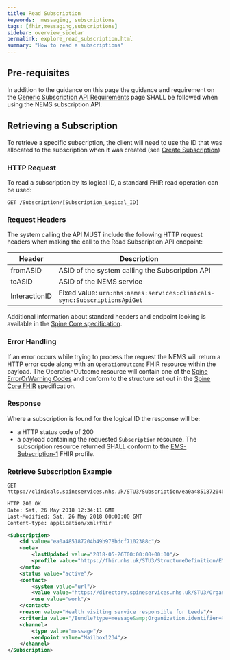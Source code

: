 ```yaml
---
title: Read Subscription
keywords:  messaging, subscriptions
tags: [fhir,messaging,subscriptions]
sidebar: overview_sidebar
permalink: explore_read_subscription.html
summary: "How to read a subscriptions"
---
```


## Pre-requisites

In addition to the guidance on this page the guidance and requirement on the [Generic Subscription API Requirements](subscription_general_api_guidance.html) page SHALL be followed when using the NEMS subscription API.


## Retrieving a Subscription

To retrieve a specific subscription, the client will need to use the ID that was allocated to the subscription when it was created (see [Create Subscription](explore_create_subscription.html))

### HTTP Request

To read a subscription by its logical ID, a standard FHIR read operation can be used:

```http
GET /Subscription/[Subscription_Logical_ID]
```


### Request Headers

The system calling the API MUST include the following HTTP request headers when making the call to the Read Subscription API endpoint:

| Header | Description |
| --- | --- |
| fromASID | ASID of the system calling the Subscription API |
| toASID | ASID of the NEMS service |
| InteractionID | Fixed value: `urn:nhs:names:services:clinicals-sync:SubscriptionsApiGet` |

Additional information about standard headers and endpoint looking is available in the [Spine Core specification](https://developer.nhs.uk/apis/spine-core/build_directory.html).


### Error Handling

If an error occurs while trying to process the request the NEMS will return a HTTP error code along with an `OperationOutcome` FHIR resource within the payload. The OperationOutcome resource will contain one of the [Spine ErrorOrWarning Codes](https://fhir.nhs.uk/STU3/ValueSet/Spine-ErrorOrWarningCode-1) and conform to the structure set out in the [Spine Core FHIR](https://developer.nhs.uk/apis/spine-core/resources_error_handling.html) specification.


### Response

Where a subscription is found for the logical ID the response will be:
- a HTTP status code of 200
- a payload containing the requested `Subscription` resource. The subscription resource returned SHALL conform to the [EMS-Subscription-1](https://fhir.nhs.uk/STU3/StructureDefinition/EMS-Subscription-1) FHIR profile.


### Retrieve Subscription Example

```http
GET https://clinicals.spineservices.nhs.uk/STU3/Subscription/ea0a485187204b49b978bdcf7102388c
```

```xml
HTTP 200 OK
Date: Sat, 26 May 2018 12:34:11 GMT
Last-Modified: Sat, 26 May 2018 00:00:00 GMT
Content-type: application/xml+fhir

<Subscription>
	<id value="ea0a485187204b49b978bdcf7102388c"/>
	<meta>
		<lastUpdated value="2018-05-26T00:00:00+00:00"/>
		<profile value="https://fhir.nhs.uk/STU3/StructureDefinition/EMS-Subscription-1"/>
	</meta>
	<status value="active"/>
	<contact>
		<system value="url"/>
		<value value="https://directory.spineservices.nhs.uk/STU3/Organization/RR8"/>
		<use value="work"/>
	</contact>
	<reason value="Health visiting service responsible for Leeds"/>
	<criteria value="/Bundle?type=message&amp;Organization.identifier=X2458&amp;MessageHeader.event=pds-birth-notification-1&amp;MessageHeader.event=pds-change-of-address-1&amp;MessageHeader.event=pds-change-of-gp-1&amp;MessageHeader.event=pds-person-death-1"/>
	<channel>
		<type value="message"/>
		<endpoint value="Mailbox1234"/>
	</channel>
</Subscription>
```
